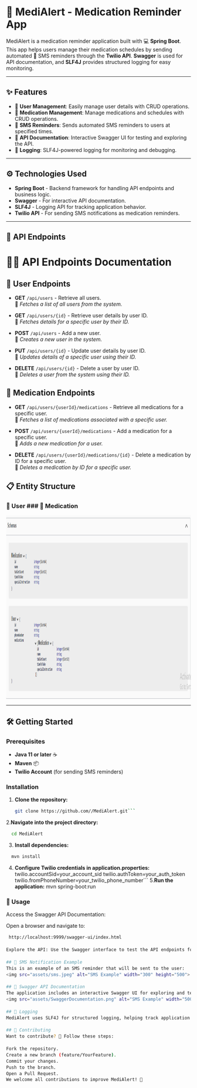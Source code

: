 # 📲 MediAlert - Medication Reminder App

MediAlert is a medication reminder application built with 💻 **Spring Boot**. This app helps users manage their medication schedules by sending automated 📱 SMS reminders through the **Twilio API**. **Swagger** is used for API documentation, and **SLF4J** provides structured logging for easy monitoring.

---

## ✨ Features

- 👤 **User Management**: Easily manage user details with CRUD operations.
- 💊 **Medication Management**: Manage medications and schedules with CRUD operations.
- 📩 **SMS Reminders**: Sends automated SMS reminders to users at specified times.
- 📜 **API Documentation**: Interactive Swagger UI for testing and exploring the API.
- 📝 **Logging**: SLF4J-powered logging for monitoring and debugging.

---

## ⚙️ Technologies Used

- **Spring Boot** - Backend framework for handling API endpoints and business logic.
- **Swagger** - For interactive API documentation.
- **SLF4J** - Logging API for tracking application behavior.
- **Twilio API** - For sending SMS notifications as medication reminders.

---

## 🚀 API Endpoints
# 🧑‍💻 API Endpoints Documentation

## 👤 User Endpoints
- **GET** `/api/users` - Retrieve all users.  
  📝 *Fetches a list of all users from the system.*

- **GET** `/api/users/{id}` - Retrieve user details by user ID.  
  📝 *Fetches details for a specific user by their ID.*

- **POST** `/api/users` - Add a new user.  
  📝 *Creates a new user in the system.*

- **PUT** `/api/users/{id}` - Update user details by user ID.  
  📝 *Updates details of a specific user using their ID.*

- **DELETE** `/api/users/{id}` - Delete a user by user ID.  
  📝 *Deletes a user from the system using their ID.*

## 💊 Medication Endpoints
- **GET** `/api/users/{userId}/medications` - Retrieve all medications for a specific user.  
  📝 *Fetches a list of medications associated with a specific user.*

- **POST** `/api/users/{userId}/medications` - Add a medication for a specific user.  
  📝 *Adds a new medication for a user.*

- **DELETE** `/api/users/{userId}/medications/{id}` - Delete a medication by ID for a specific user.  
  📝 *Deletes a medication by ID for a specific user.*


## 📋 Entity Structure

### 👤 User      ### 💊 Medication

<img src="assets/Entities.png" alt="SMS Example" width="900" height="500">

---
## 🛠️ Getting Started

### Prerequisites
- **Java 11 or later** ☕
- **Maven** 📦
- **Twilio Account** (for sending SMS reminders)

### Installation

1. **Clone the repository:**
   ```bash
   git clone https://github.com//MediAlert.git```
2.**Navigate into the project directory:**
```bash
  cd MediAlert
```
3. **Install dependencies:**
```bash
  mvn install
```
4. **Configure Twilio credentials in application.properties:**
twilio.accountSid=your_account_sid
twilio.authToken=your_auth_token
twilio.fromPhoneNumber=your_twilio_phone_number```
5.**Run the application:**
mvn spring-boot:run
### 📖 Usage
Access the Swagger API Documentation:

Open a browser and navigate to:
```bash
 http://localhost:9999/swagger-ui/index.html

Explore the API: Use the Swagger interface to test the API endpoints for user and medication management.

## 📩 SMS Notification Example
This is an example of an SMS reminder that will be sent to the user:
<img src="assets/sms.jpeg" alt="SMS Example" width="300" height="500">

## 📄 Swagger API Documentation
The application includes an interactive Swagger UI for exploring and testing the API.
<img src="assets/SwaggerDocumentation.png" alt="SMS Example" width="500" height="900">

## 📝 Logging
MediAlert uses SLF4J for structured logging, helping track application activity, including API calls and error handling.

## 🤝 Contributing
Want to contribute? 🎉 Follow these steps:

Fork the repository.
Create a new branch (feature/YourFeature).
Commit your changes.
Push to the branch.
Open a Pull Request.
We welcome all contributions to improve MediAlert! 🚀



